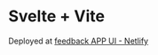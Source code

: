 # Svelte + Vite

Deployed at [feedback APP UI - Netlify](https://feedback-app-ui-svelte.netlify.app/)

